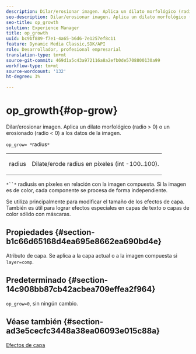 ```yaml
---
description: Dilar/erosionar imagen. Aplica un dilato morfológico (radio > 0) o un erosionado (radio < 0) a los datos de la imagen.
seo-description: Dilar/erosionar imagen. Aplica un dilato morfológico (radio > 0) o un erosionado (radio < 0) a los datos de la imagen.
seo-title: op_growth
solution: Experience Manager
title: op_growth
uuid: bc9bf889-f7e1-4a65-b6d6-7e1257ef8c11
feature: Dynamic Media Classic,SDK/API
role: Desarrollador, profesional empresarial
translation-type: tm+mt
source-git-commit: 469d1a5c43a972116a8a2efb0de5708800130a99
workflow-type: tm+mt
source-wordcount: '132'
ht-degree: 3%

---
```



# op_growth{#op-grow}

Dilar/erosionar imagen. Aplica un dilato morfológico (radio > 0) o un erosionado (radio &lt; 0) a los datos de la imagen.

`op_grow= *`radius`*`

<table id="simpletable_3BAA4523D29E447FA7A4C9009B3E8344"> 
 <tr class="strow"> 
  <td class="stentry"> <p><span class="codeph"><span class="varname"> radius</span></span> </p> </td> 
  <td class="stentry"> <p>Dilate/erode radius en píxeles (int -100..100). </p></td> 
 </tr> 
</table>

`*``*` radiusis en píxeles en relación con la imagen compuesta. Si la imagen es de color, cada componente se procesa de forma independiente.

Se utiliza principalmente para modificar el tamaño de los efectos de capa. También es útil para lograr efectos especiales en capas de texto o capas de color sólido con máscaras.

## Propiedades {#section-b1c66d65168d4ea695e8662ea690bd4e}

Atributo de capa. Se aplica a la capa actual o a la imagen compuesta si `layer=comp`.

## Predeterminado {#section-14c908bb87cb42acbea709effea2f964}

`op_grow=0`, sin ningún cambio.

## Véase también {#section-ad3e5cecfc3448a38ea06093e015c88a}

[Efectos de capa](../../../../../is-api/http-ref/image-serving-api-ref/c-http-protocol-reference/c-syntax-and-features/r-layer-effects.md#reference-82a6b5311b3d4471ad2799adb3b2201c)
